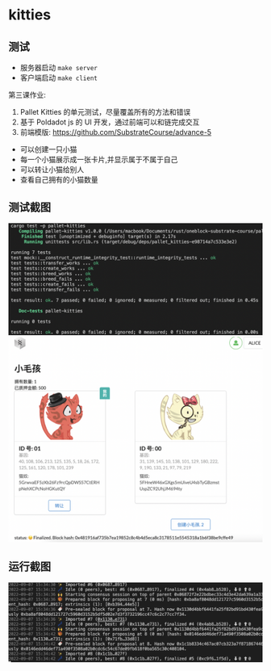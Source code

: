 # kitties

## 测试

- 服务器启动 `make server`
- 客户端启动 `make client`

第三课作业:

1. Pallet Kitties 的单元测试，尽量覆盖所有的方法和错误
2. 基于 Poldadot js 的 UI 开发，通过前端可以和链完成交互
3. 前端模版: https://github.com/SubstrateCourse/advance-5

- 可以创建一只小猫
- 每一个小猫展示成一张卡片,并显示属于不属于自己
- 可以转让小猫给别人
- 查看自己拥有的小猫数量

## 测试截图

![测试截图](docs/test.png)
![测试截图](docs/前端展示.png)

## 运行截图

![运行截图](docs/run.png)
